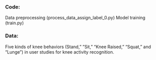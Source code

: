 ### Code:
Data preprocessing (process_data_assign_label_0.py)
Model training (train.py)

### Data:
Five kinds of knee behaviors (Stand,” ”Sit,” “Knee Raised,” “Squat,” and “Lunge”) in user studies for knee activity recognition.
